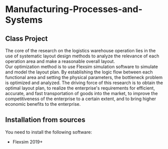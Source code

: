 # Manufacturing-Processes-and-Systems
## Class Project
The core of the research on the logistics warehouse operation lies in the use of systematic layout design methods to analyze the relevance of each operation area and make a reasonable overall layout.  
Our optimization method is to use Flexsim simulation software to simulate and model the layout plan. By establishing the logic flow between each functional area and setting the physical parameters, the bottleneck problem is optimized and analyzed. The driving force of this research is to obtain the optimal layout plan, to realize the enterprise's requirements for efficient, accurate, and fast transportation of goods into the market, to improve the competitiveness of the enterprise to a certain extent, and to bring higher economic benefits to the enterprise.
## Installation from sources

You need to install the following software:  
* Flexsim 2019+
